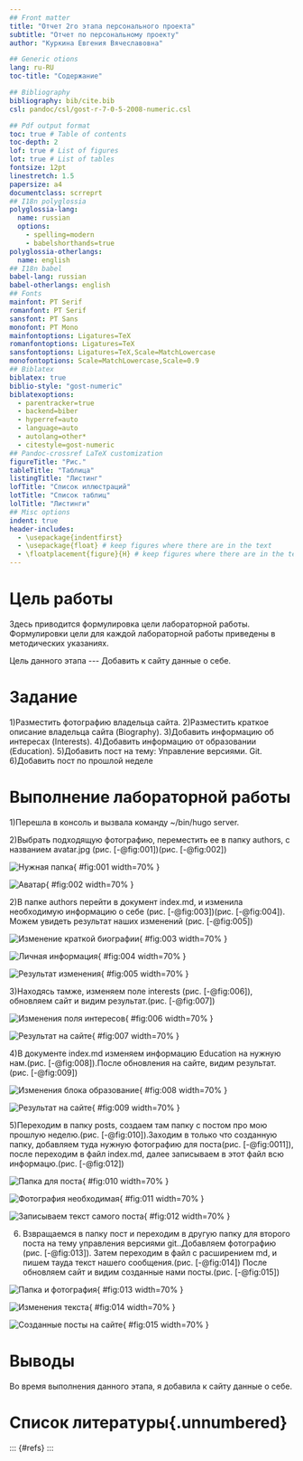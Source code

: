 ```yaml
---
## Front matter
title: "Отчет 2го этапа персонального проекта"
subtitle: "Отчет по персональному проекту"
author: "Куркина Евгения Вячеславовна"

## Generic otions
lang: ru-RU
toc-title: "Содержание"

## Bibliography
bibliography: bib/cite.bib
csl: pandoc/csl/gost-r-7-0-5-2008-numeric.csl

## Pdf output format
toc: true # Table of contents
toc-depth: 2
lof: true # List of figures
lot: true # List of tables
fontsize: 12pt
linestretch: 1.5
papersize: a4
documentclass: scrreprt
## I18n polyglossia
polyglossia-lang:
  name: russian
  options:
	- spelling=modern
	- babelshorthands=true
polyglossia-otherlangs:
  name: english
## I18n babel
babel-lang: russian
babel-otherlangs: english
## Fonts
mainfont: PT Serif
romanfont: PT Serif
sansfont: PT Sans
monofont: PT Mono
mainfontoptions: Ligatures=TeX
romanfontoptions: Ligatures=TeX
sansfontoptions: Ligatures=TeX,Scale=MatchLowercase
monofontoptions: Scale=MatchLowercase,Scale=0.9
## Biblatex
biblatex: true
biblio-style: "gost-numeric"
biblatexoptions:
  - parentracker=true
  - backend=biber
  - hyperref=auto
  - language=auto
  - autolang=other*
  - citestyle=gost-numeric
## Pandoc-crossref LaTeX customization
figureTitle: "Рис."
tableTitle: "Таблица"
listingTitle: "Листинг"
lofTitle: "Список иллюстраций"
lotTitle: "Список таблиц"
lolTitle: "Листинги"
## Misc options
indent: true
header-includes:
  - \usepackage{indentfirst}
  - \usepackage{float} # keep figures where there are in the text
  - \floatplacement{figure}{H} # keep figures where there are in the text
---
```


# Цель работы

Здесь приводится формулировка цели лабораторной работы. Формулировки
цели для каждой лабораторной работы приведены в методических
указаниях.

Цель данного этапа --- Добавить к сайту данные о себе.

# Задание

1)Разместить фотографию владельца сайта.
2)Разместить краткое описание владельца сайта (Biography).
3)Добавить информацию об интересах (Interests).
4)Добавить информацию от образовании (Education).
5)Добавить пост на тему: Управление версиями. Git.
6)Добавить пост по прошлой неделе 



# Выполнение лабораторной работы

1)Перешла в консоль и вызвала команду ~/bin/hugo server.

2)Выбрать подходящую фотографию, переместить ее в папку authors, с названием avatar.jpg (рис. [-@fig:001])(рис. [-@fig:002])

![Нужная папка](image/Скрин1.png){ #fig:001 width=70% }

![Аватар](image/Скрин2.png){ #fig:002 width=70% }

2)В папке authors перейти в документ index.md, и изменила необходимую информацию о себе (рис. [-@fig:003])(рис. [-@fig:004]). Можем увидеть результат наших изменений (рис. [-@fig:005])

![Изменение краткой биографии](image/Скрин3.png){ #fig:003 width=70% }

![Личная информация](image/Скрин4.png){ #fig:004 width=70% }

![Результат изменения](image/Скрин5.png){ #fig:005 width=70% }

3)Находясь тамже, изменяем поле interests (рис. [-@fig:006]), обновляем сайт и видим результат.(рис. [-@fig:007])

![Изменения поля интересов](image/Скрин6.png){ #fig:006 width=70% }

![Результат на сайте](image/Скрин7.png){ #fig:007 width=70% }

4)В документе index.md изменяем информацию Education на нужную нам.(рис. [-@fig:008]).После обновления на сайте, видим результат.(рис. [-@fig:009])

![Изменения блока образование](image/Скрин8.png){ #fig:008 width=70% }

![Результат на сайте](image/Скрин9.png){ #fig:009 width=70% }

5)Переходим в папку posts, создаем там папку с постом про мою прошлую неделю.(рис. [-@fig:010]).Заходим в только что созданную папку, добавляем туда нужную фотографию для поста(рис. [-@fig:0011]), после переходим в файл index.md, далее записываем в этот файл всю информацю.(рис. [-@fig:012])

![Папка для поста](image/Скрин10.png){ #fig:010 width=70% }

![Фотография необходимая ](image/Скри11.png){ #fig:011 width=70% }

![Записываем текст самого поста](image/Скрин12.png){ #fig:012 width=70% }

6) Взвращаемся в папку пост и переходим в другую папку для второго поста на тему управления версиями git..Добавляем фотографию (рис. [-@fig:013]). Затем переходим в файл с расширением md, и пишем тауда текст нашего сообщения.(рис. [-@fig:014]) После обновляем сайт и видим созданные нами посты.(рис. [-@fig:015])

![Папка и фотография](image/Скрин13.png){ #fig:013 width=70% }

![Изменения текста](image/Скрин14.png){ #fig:014 width=70% }

![Созданные посты на сайте](image/Скрин15.png){ #fig:015 width=70% }



# Выводы

Во время выполнения данного этапа, я добавила к сайту данные о себе.

# Список литературы{.unnumbered}

::: {#refs}
:::
